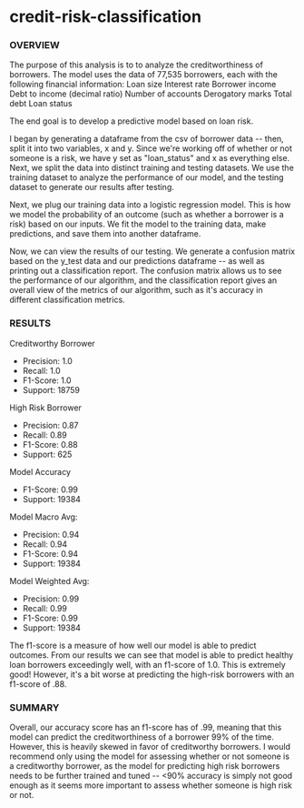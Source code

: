 # credit-risk-classification


### OVERVIEW

The purpose of this analysis is to to analyze the creditworthiness of borrowers. The model uses the data of 77,535 borrowers, each with the following financial information:
    Loan size
    Interest rate
    Borrower income
    Debt to income (decimal ratio)
    Number of accounts
    Derogatory marks
    Total debt
    Loan status

The end goal is to develop a predictive model based on loan risk.

I began by generating a dataframe from the csv of borrower data -- then, split it into two variables, x and y. Since we're working off of whether or not someone is a risk, we have y set as "loan_status" and x as everything else.
Next, we split the data into distinct training and testing datasets. We use the training dataset to analyze the performance of our model, and the testing dataset to generate our results after testing.

Next, we plug our training data into a logistic regression model. This is how we model the probability of an outcome (such as whether a borrower is a risk) based on our inputs. We fit the model to the training data, make predictions, and save them into another dataframe.

Now, we can view the results of our testing. We generate a confusion matrix based on the y_test data and our predictions dataframe -- as well as printing out a classification report. The confusion matrix allows us to see the performance of our algorithm, and the classification report gives an overall view of the metrics of our algorithm, such as it's accuracy in different classification metrics.



### RESULTS

Creditworthy Borrower
 * Precision: 1.0
 * Recall: 1.0
 * F1-Score: 1.0
 * Support: 18759

High Risk Borrower
 * Precision: 0.87
 * Recall: 0.89
 * F1-Score: 0.88
 * Support: 625

Model Accuracy
 * F1-Score: 0.99
 * Support: 19384

 Model Macro Avg: 
 * Precision: 0.94
 * Recall: 0.94
 * F1-Score: 0.94
 * Support: 19384

 Model Weighted Avg:
 * Precision: 0.99
 * Recall: 0.99
 * F1-Score: 0.99
 * Support: 19384


The f1-score is a measure of how well our model is able to predict outcomes. From our results we can see that model is able to predict healthy loan borrowers exceedingly well, with an f1-score of 1.0. This is extremely good! However, it's a bit worse at predicting the high-risk borrowers with an f1-score of .88.



### SUMMARY

Overall, our accuracy score has an f1-score has of .99, meaning that this model can predict the creditworthiness of a borrower 99% of the time. However, this is heavily skewed in favor of creditworthy borrowers. I would recommend only using the model for assessing whether or not someone is a creditworthy borrower, as the model for predicting high risk borrowers needs to be further trained and tuned -- <90% accuracy is simply not good enough as it seems more important to assess whether someone is high risk or not. 

